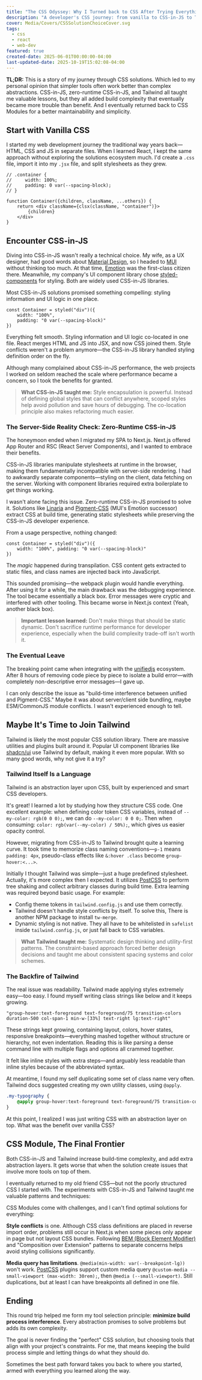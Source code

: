 ```yaml
---
title: "The CSS Odyssey: Why I Turned back to CSS After Trying Everything Else"
description: "A developer's CSS journey: from vanilla to CSS-in-JS to Tailwind and back to CSS, with hard-earned lessons along the way."
cover: Media/Covers/CSSSolutionChoiceCover.svg
tags:
  - css
  - react
  - web-dev
featured: true
created-date: 2025-06-01T00:00:00-04:00
last-updated-date: 2025-10-19T15:02:08-04:00
---
```


**TL;DR:** This is a story of my journey through CSS solutions. Which led to my personal opinion that simpler tools often work better than complex abstractions. CSS-in-JS, zero-runtime CSS-in-JS, and Tailwind all taught me valuable lessons, but they all added build complexity that eventually became more trouble than benefit. And I eventually returned back to CSS Modules for a better maintainability and simplicity.

## Start with Vanilla CSS

I started my web development journey the traditional way years back—HTML, CSS and JS in separate files. When I learned React, I kept the same approach without exploring the solutions ecosystem much. I'd create a `.css` file, import it into my `.jsx` file, and split stylesheets as they grew.

``` tsx
// .container {
//     width: 100%;
//     padding: 0 var(--spacing-block);
// }

function Container({children, className, ...others}) {
	return <div className={clsx(className, "container")}>
		{children}
	</div>
}
```

## Encounter CSS-in-JS

Diving into CSS-in-JS wasn't really a technical choice. My wife, as a UX designer, had good words about [Material Design](https://m3.material.io/), so I headed to [MUI](https://mui.com/) without thinking too much. At that time, [Emotion](https://emotion.sh/docs/introduction) was the first-class citizen there. Meanwhile, my company's UI component library chose [styled-components](https://styled-components.com/) for styling. Both are widely used CSS-in-JS libraries.

Most CSS-in-JS solutions promised something compelling: styling information and UI logic in one place.

``` tsx
const Container = styled("div")({
	width: "100%", 
	padding: "0 var(--spacing-block)"
})
```

Everything felt smooth. Styling information and UI logic co-located in one file. React merges HTML and JS into JSX, and now CSS joined them. Style conflicts weren't a problem anymore—the CSS-in-JS library handled styling definition order on the fly.

Although many complained about CSS-in-JS performance, the web projects I worked on seldom reached the scale where performance became a concern, so I took the benefits for granted.

> **What CSS-in-JS taught me:** Style encapsulation is powerful. Instead of defining global styles that can conflict anywhere, scoped styles help avoid pollution and save hours of debugging. The co-location principle also makes refactoring much easier.

### The Server-Side Reality Check: Zero-Runtime CSS-in-JS

The honeymoon ended when I migrated my SPA to Next.js. Next.js offered App Router and RSC (React Server Components), and I wanted to embrace their benefits.

CSS-in-JS libraries manipulate stylesheets at runtime in the browser, making them fundamentally incompatible with server-side rendering. I had to awkwardly separate components—styling on the client, data fetching on the server. Working with component libraries required extra boilerplate to get things working.

I wasn't alone facing this issue. Zero-runtime CSS-in-JS promised to solve it. Solutions like [Linaria](https://linaria.dev/) and [Pigment-CSS](https://github.com/mui/pigment-css) (MUI's Emotion successor) extract CSS at build time, generating static stylesheets while preserving the CSS-in-JS developer experience.

From a usage perspective, nothing changed:

``` tsx
const Container = styled("div")({
	width: "100%", padding: "0 var(--spacing-block)"
})
```

The _magic_ happened during transpilation. CSS content gets extracted to static files, and class names are injected back into JavaScript.

This sounded promising—the webpack plugin would handle everything. After using it for a while, the main drawback was the debugging experience. The tool became essentially a black box. Error messages were cryptic and interfered with other tooling. This became worse in Next.js context (Yeah, another black box).

> **Important lesson learned:** Don't make things that should be static dynamic. Don't sacrifice runtime performance for developer experience, especially when the build complexity trade-off isn't worth it.

### The Eventual Leave

The breaking point came when integrating with the [unifiedjs](https://unifiedjs.com/) ecosystem. After 8 hours of removing code piece by piece to isolate a build error—with completely non-descriptive error messages—I gave up.

I can only describe the issue as "build-time interference between unified and Pigment-CSS." Maybe it was about server/client side bundling, maybe ESM/CommonJS module conflicts. I wasn't experienced enough to tell.

## Maybe It's Time to Join Tailwind

Tailwind is likely the most popular CSS solution library. There are massive utilities and plugins built around it. Popular UI component libraries like [shadcn/ui](https://ui.shadcn.com/) use Tailwind by default, making it even more popular. With so many good words, why not give it a try?

### Tailwind Itself Is a Language

Tailwind is an abstraction layer upon CSS, built by experienced and smart CSS developers.

It's great! I learned a lot by studying how they structure CSS code. One excellent example: when defining color token CSS variables, instead of `--my-color: rgb(0 0 0);`, we can do `--my-color: 0 0 0;`. Then when consuming: `color: rgb(var(--my-color) / 50%);`, which gives us easier opacity control.

However, migrating from CSS-in-JS to Tailwind brought quite a learning curve. It took time to memorize class naming conventions—`p-1` means `padding: 4px`, pseudo-class effects like `&:hover .class` become `group-hover:<...>`.

Initially I thought Tailwind was simple—just a huge predefined stylesheet. Actually, it's more complex then I expected. It utilizes [PostCSS](https://github.com/csstools/postcss-plugins) to perform tree shaking and collect arbitrary classes during build time. Extra learning was required beyond basic usage. For example:

- Config theme tokens in `tailwind.config.js` and use them correctly.
- Tailwind doesn't handle style conflicts by itself. To solve this, There is another NPM package to install `tw-merge`.
- Dynamic styling is not native. They all have to be whitelisted in `safelist` inside `tailwind.config.js`, or just fall back to CSS variables.

> **What Tailwind taught me:** Systematic design thinking and utility-first patterns. The constraint-based approach forced better design decisions and taught me about consistent spacing systems and color schemes.

### The Backfire of Tailwind

The real issue was readability. Tailwind made applying styles extremely easy—too easy. I found myself writing class strings like below and it keeps growing.

``` tsx
"group-hover:text-foreground text-foreground/75 transition-colors duration-500 col-span-1 min-w-[33%] text-right lg:text-right"
```

These strings kept growing, containing layout, colors, hover states, responsive breakpoints—everything mashed together without structure or hierarchy, not even indentation. Reading this is like parsing a dense command line with multiple flags and options all crammed together.

It felt like inline styles with extra steps—and arguably less readable than inline styles because of the abbreviated syntax.

At meantime, I found my self duplicating some set of class name very often. Tailwind docs suggested creating my own utility classes, using `@apply`.

``` css
.my-typography {
	@apply group-hover:text-foreground text-foreground/75 transition-colors duration-500 col-span-1 min-w-[33%] text-right lg:text-right;
}
```

At this point, I realized I was just writing CSS with an abstraction layer on top. What was the benefit over vanilla CSS?

## CSS Module, The Final Frontier

Both CSS-in-JS and Tailwind increase build-time complexity, and add extra abstraction layers. It gets worse that when the solution create issues that involve more tools on top of them.

I eventually returned to my old friend CSS—but not the poorly structured CSS I started with. The experiments with CSS-in-JS and Tailwind taught me valuable patterns and techniques:

CSS Modules come with challenges, and I can't find optimal solutions for everything:

**Style conflicts** is one. Although CSS class definitions are placed in reverse import order, problems still occur in Next.js when some pieces only appear in page but not layout CSS bundles. Following [BEM (Block Element Modifier)](https://getbem.com/) and "Composition over Extension" patterns to separate concerns helps avoid styling collisions significantly.

**Media query has limitations**. `@media(min-width: var(--breakpoint-lg))` won't work. [PostCSS](https://github.com/csstools/postcss-plugins) plugins support custom media query `@custom-media --small-viewport (max-width: 30rem);`, then `@media (--small-viewport)`. Still duplications, but at least I can have breakpoints all defined in one file.

## Ending

This round trip helped me form my tool selection principle: **minimize build process interference**. Every abstraction promises to solve problems but adds its own complexity.

The goal is never finding the "perfect" CSS solution, but choosing tools that align with your project's constraints. For me, that means keeping the build process simple and letting things do what they should do.

Sometimes the best path forward takes you back to where you started, armed with everything you learned along the way.